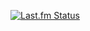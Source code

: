 <p align="left">
<a href="https://www.last.fm/user/shinceI">
   <img src="https://lastfm-recently-played.vercel.app/api?user=shinceI&count=1&width=325&header_size=none&footer_style=compact_stats&bg_color=000000" alt="Last.fm Status">
</a>
</p>

